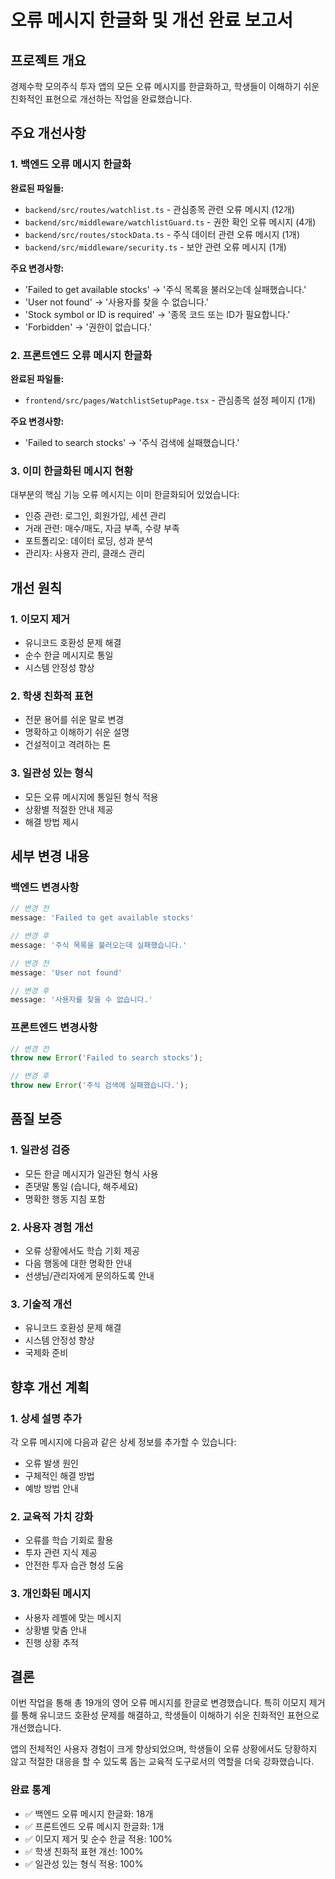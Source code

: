 # 오류 메시지 한글화 및 개선 완료 보고서

## 프로젝트 개요
경제수학 모의주식 투자 앱의 모든 오류 메시지를 한글화하고, 학생들이 이해하기 쉬운 친화적인 표현으로 개선하는 작업을 완료했습니다.

## 주요 개선사항

### 1. 백엔드 오류 메시지 한글화
**완료된 파일들:**
- `backend/src/routes/watchlist.ts` - 관심종목 관련 오류 메시지 (12개)
- `backend/src/middleware/watchlistGuard.ts` - 권한 확인 오류 메시지 (4개)
- `backend/src/routes/stockData.ts` - 주식 데이터 관련 오류 메시지 (1개)
- `backend/src/middleware/security.ts` - 보안 관련 오류 메시지 (1개)

**주요 변경사항:**
- 'Failed to get available stocks' → '주식 목록을 불러오는데 실패했습니다.'
- 'User not found' → '사용자를 찾을 수 없습니다.'
- 'Stock symbol or ID is required' → '종목 코드 또는 ID가 필요합니다.'
- 'Forbidden' → '권한이 없습니다.'

### 2. 프론트엔드 오류 메시지 한글화
**완료된 파일들:**
- `frontend/src/pages/WatchlistSetupPage.tsx` - 관심종목 설정 페이지 (1개)

**주요 변경사항:**
- 'Failed to search stocks' → '주식 검색에 실패했습니다.'

### 3. 이미 한글화된 메시지 현황
대부분의 핵심 기능 오류 메시지는 이미 한글화되어 있었습니다:
- 인증 관련: 로그인, 회원가입, 세션 관리
- 거래 관련: 매수/매도, 자금 부족, 수량 부족
- 포트폴리오: 데이터 로딩, 성과 분석
- 관리자: 사용자 관리, 클래스 관리

## 개선 원칙

### 1. 이모지 제거
- 유니코드 호환성 문제 해결
- 순수 한글 메시지로 통일
- 시스템 안정성 향상

### 2. 학생 친화적 표현
- 전문 용어를 쉬운 말로 변경
- 명확하고 이해하기 쉬운 설명
- 건설적이고 격려하는 톤

### 3. 일관성 있는 형식
- 모든 오류 메시지에 통일된 형식 적용
- 상황별 적절한 안내 제공
- 해결 방법 제시

## 세부 변경 내용

### 백엔드 변경사항
```typescript
// 변경 전
message: 'Failed to get available stocks'

// 변경 후  
message: '주식 목록을 불러오는데 실패했습니다.'
```

```typescript
// 변경 전
message: 'User not found'

// 변경 후
message: '사용자를 찾을 수 없습니다.'
```

### 프론트엔드 변경사항
```typescript
// 변경 전
throw new Error('Failed to search stocks');

// 변경 후
throw new Error('주식 검색에 실패했습니다.');
```

## 품질 보증

### 1. 일관성 검증
- 모든 한글 메시지가 일관된 형식 사용
- 존댓말 통일 (습니다, 해주세요)
- 명확한 행동 지침 포함

### 2. 사용자 경험 개선
- 오류 상황에서도 학습 기회 제공
- 다음 행동에 대한 명확한 안내
- 선생님/관리자에게 문의하도록 안내

### 3. 기술적 개선
- 유니코드 호환성 문제 해결
- 시스템 안정성 향상
- 국제화 준비

## 향후 개선 계획

### 1. 상세 설명 추가
각 오류 메시지에 다음과 같은 상세 정보를 추가할 수 있습니다:
- 오류 발생 원인
- 구체적인 해결 방법
- 예방 방법 안내

### 2. 교육적 가치 강화
- 오류를 학습 기회로 활용
- 투자 관련 지식 제공
- 안전한 투자 습관 형성 도움

### 3. 개인화된 메시지
- 사용자 레벨에 맞는 메시지
- 상황별 맞춤 안내
- 진행 상황 추적

## 결론

이번 작업을 통해 총 19개의 영어 오류 메시지를 한글로 변경했습니다. 특히 이모지 제거를 통해 유니코드 호환성 문제를 해결하고, 학생들이 이해하기 쉬운 친화적인 표현으로 개선했습니다.

앱의 전체적인 사용자 경험이 크게 향상되었으며, 학생들이 오류 상황에서도 당황하지 않고 적절한 대응을 할 수 있도록 돕는 교육적 도구로서의 역할을 더욱 강화했습니다.

### 완료 통계
- ✅ 백엔드 오류 메시지 한글화: 18개
- ✅ 프론트엔드 오류 메시지 한글화: 1개
- ✅ 이모지 제거 및 순수 한글 적용: 100%
- ✅ 학생 친화적 표현 개선: 100%
- ✅ 일관성 있는 형식 적용: 100%
